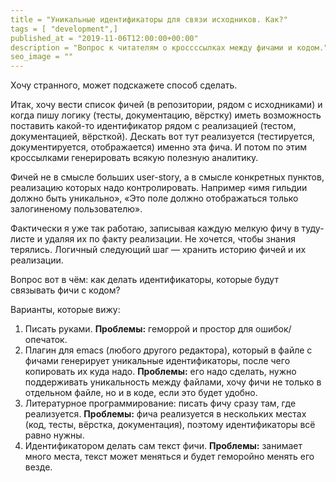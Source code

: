 ```yaml
---
title = "Уникальные идентификаторы для связи исходников. Как?"
tags = [ "development",]
published_at = "2019-11-06T12:00:00+00:00"
description = "Вопрос к читателям о кроссссылках между фичами и кодом."
seo_image = ""
---
```


Хочу странного, может подскажете способ сделать.

Итак, хочу вести список фичей (в репозитории, рядом с исходниками) и когда пишу логику (тесты, документацию, вёрстку) иметь возможность поставить какой-то идентификатор рядом с реализацией (тестом, документацией, вёрсткой). Дескать вот тут реализуется (тестируется, документируется, отображается) именно эта фича. И потом по этим кроссылками генерировать всякую полезную аналитику.

Фичей не в смысле больших user-story, а в смысле конкретных пунктов, реализацию которых надо контролировать. Например «имя гильдии должно быть уникально», «Это поле должно отображаться только залогиненому пользователю».

Фактически я уже так работаю, записывая каждую мелкую фичу в туду-листе и удаляя их по факту реализации. Не хочется, чтобы знания терялись. Логичный следующий шаг — хранить историю фичей и их реализации.

Вопрос вот в чём: как делать идентификаторы, которые будут связывать фичи с кодом?

Варианты, которые вижу:

1. Писать руками. **Проблемы:** геморрой и простор для ошибок/опечаток.
2. Плагин для emacs (любого другого редактора), который в файле с фичами генерирует уникальные идентификаторы, после чего копировать их куда надо. **Проблемы:** его надо сделать, нужно поддерживать уникальность между файлами, хочу фичи не только в отдельном файле, но и в коде, если это будет удобно.
3. Литературное программирование: писать фичу сразу там, где реализуется. **Проблемы:** фича реализуется в нескольких местах (код, тесты, вёрстка, документация), поэтому идентификаторы всё равно нужны.
4. Идентификатором делать сам текст фичи. **Проблемы:** занимает много места, текст может меняться и будет геморойно менять его везде.
